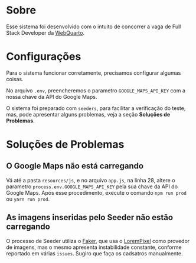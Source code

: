 # Sobre

Esse sistema foi desenvolvido com o intuito de concorrer a vaga de Full Stack Developer da [WebQuarto](https://www.webquarto.com.br).

# Configurações

Para o sistema funcionar corretamente, precisamos configurar algumas coisas.

No arquivo `.env`, preencheremos o parametro `GOOGLE_MAPS_API_KEY` com a nossa chave da API do Google Maps.

O sistema foi preparado com `seeders`, para facilitar a verificação do teste, mas, pode apresentar alguns problemas, veja a seção **Soluções de Problemas**.

# Soluções de Problemas

## O Google Maps não está carregando

Vá até a pasta `resources/js`, e no arquivo `app.js`, na linha 28, altere o parametro `process.env.GOOGLE_MAPS_API_KEY` pela sua chave da API do Google Maps. Após esse procedimento, execute o comando `npm run prod` ou `yarn run prod`.

## As imagens inseridas pelo Seeder não estão carregando

O processo de Seeder utiliza o [Faker](https://github.com/fzaninotto/Faker), que usa o [LoremPixel](http://lorempixel.com/) como provedor de imagens, mas o mesmo apresenta instabilidade constante, conforme reportado em várias `issues`. Sugiro que faça os cadsatros manualmente.